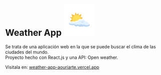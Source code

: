 <h1> Weather App <img src="./src/img/logo.png" width=100 /> </h1> 

Se trata de una aplicación web en la que se puede buscar el clima de las ciudades del mundo. <br/>
Proyecto hecho con React.js y una API: Open weather.

Visitala en: [weather-app-aouriarte.vercel.app](https://weather-app-aouriarte.vercel.app/)
